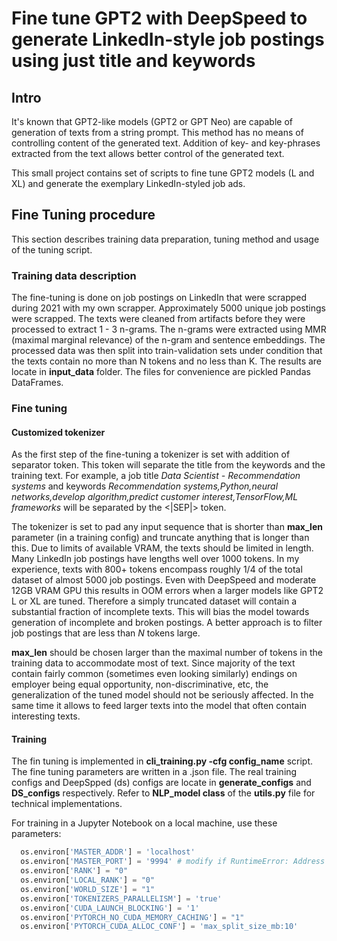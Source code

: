 # Fine tune GPT2 with DeepSpeed to generate LinkedIn-style job postings using just title and keywords

## Intro
It's known that GPT2-like models (GPT2 or GPT Neo) are capable of generation of texts from a string prompt. This method has no means of controlling content of the generated text. Addition of key- and key-phrases extracted from the text allows better control of the generated text.

This small project contains set of scripts to fine tune GPT2 models (L and XL) and generate the exemplary LinkedIn-styled job ads. 

## Fine Tuning procedure
This section describes training data preparation, tuning method and usage of the tuning script.

### Training data description
The fine-tuning is done on job postings on LinkedIn that were scrapped during 2021 with my own scrapper. Approximately 5000 unique job postings were scrapped. The texts were cleaned from artifacts before they were processed to extract 1 - 3 n-grams. The n-grams were extracted using MMR (maximal marginal relevance) of the n-gram and sentence embeddings. The processed data was then split into train-validation sets under condition that the texts contain no more than N tokens and no less than K. The results are locate in **input_data** folder. The files for convenience are pickled Pandas DataFrames.

### Fine tuning
#### Customized tokenizer
As the first step of the fine-tuning a tokenizer is set with addition of separator token. This token will separate the title from the keywords and the training text. For example, a job title *Data Scientist - Recommendation systems* and keywords *Recommendation systems,Python,neural networks,develop algorithm,predict customer interest,TensorFlow,ML frameworks* will be separated by the <|SEP|> token. 

The tokenizer is set to pad any input sequence that is shorter than **max_len** parameter (in a training config) and truncate anything that is longer than this. Due to limits of available VRAM, the texts should be limited in length. Many LinkedIn job postings have lengths well over 1000 tokens. In my experience, texts with 800+ tokens encompass roughly 1/4 of the total dataset of almost 5000 job postings. Even with DeepSpeed and moderate 12GB VRAM GPU this results in OOM errors when a larger models like GPT2 L or XL are tuned. Therefore a simply truncated dataset will contain a substantial fraction of incomplete texts. This will bias the model towards generation of incomplete and broken postings. A better approach is to filter job postings that are less than *N* tokens large. 

 **max_len** should be chosen larger than the maximal number of tokens in the training data to accommodate most of text. Since majority of the text contain fairly common (sometimes even looking similarly) endings on employer being equal opportunity, non-discriminative, etc, the generalization of the tuned model should not be seriously affected. In the same time it allows to feed larger texts into the model that often contain interesting texts.

#### Training
The fin tuning is implemented in **cli_training.py -cfg config_name** script. The fine tuning parameters are written in a .json file. The real training configs and DeepSpped (ds) configs are locate in **generate_configs** and **DS_configs** respectively. 
Refer to **NLP_model class** of the **utils.py** file for technical implementations. 

For training in a Jupyter Notebook on a local machine, use these parameters:
```python
  os.environ['MASTER_ADDR'] = 'localhost'
  os.environ['MASTER_PORT'] = '9994' # modify if RuntimeError: Address already in use
  os.environ['RANK'] = "0"
  os.environ['LOCAL_RANK'] = "0"
  os.environ['WORLD_SIZE'] = "1" 
  os.environ['TOKENIZERS_PARALLELISM'] = 'true'
  os.environ['CUDA_LAUNCH_BLOCKING'] = '1'
  os.environ['PYTORCH_NO_CUDA_MEMORY_CACHING'] = "1"
  os.environ['PYTORCH_CUDA_ALLOC_CONF'] = 'max_split_size_mb:10'
```
